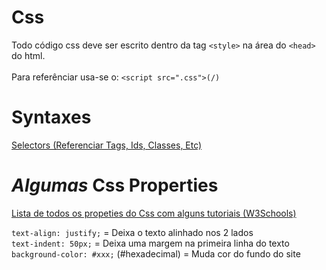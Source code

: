 # Css

Todo código css deve ser escrito dentro da tag `<style>` na área do `<head>` do html.<br><br>
Para referênciar usa-se o: `<script src=".css">(/)`

# Syntaxes

[Selectors (Referenciar Tags, Ids, Classes, Etc)](https://developer.mozilla.org/en-US/docs/Web/CSS/CSS_Selectors#Simple_selectors)

# _Algumas_ Css Properties

[Lista de todos os propeties do Css com alguns tutoriais (W3Schools)](https://www.w3schools.com/cssref/default.asp)<br> 

`text-align: justify;` = Deixa o texto alinhado nos 2 lados<br>
`text-indent: 50px;` = Deixa uma margem na primeira linha do texto<br>
`background-color: #xxx;` (#hexadecimal) = Muda cor do fundo do site<br>
